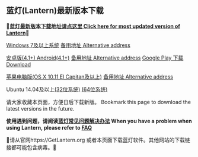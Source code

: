 ## 蓝灯(Lantern)最新版本下载

**🔴[蓝灯最新版本下载地址请点这里 Click here for most updated version of Lantern](https://github.com/getlantern/forum/wiki)🔴**


[Windows 7及以上系统](https://raw.githubusercontent.com/getlantern/lantern-binaries/master/lantern-installer.exe)      [备用地址 Alternative address](https://s3.amazonaws.com/lantern/lantern-installer.exe)  

[安卓版(4.1+) Android(4.1+)](https://raw.githubusercontent.com/getlantern/lantern-binaries/master/lantern-installer.apk)               [备用地址 Alternative address](https://s3.amazonaws.com/lantern/lantern-installer.apk)  [Google Play 下载 Download](https://play.google.com/store/apps/details?id=org.getlantern.lantern) 

[苹果电脑版(OS X 10.11 El Capitan及以上)](https://raw.githubusercontent.com/getlantern/lantern-binaries/master/lantern-installer.dmg)               [备用地址 Alternative address](https://s3.amazonaws.com/lantern/lantern-installer.dmg) 

Ubuntu 14.04及以上[(32位系统)](https://raw.githubusercontent.com/getlantern/lantern-binaries/master/lantern-installer-32-bit.deb) [(64位系统)](https://raw.githubusercontent.com/getlantern/lantern-binaries/master/lantern-installer-64-bit.deb)

请大家收藏本页面，方便日后下载新版。
Bookmark this page to download the latest versions in the future.

**使用遇到问题，请阅读[蓝灯常见问题解决办法](https://github.com/getlantern/download/wiki/FAQ) When you have a problem when using Lantern, please refer to [FAQ](https://github.com/getlantern/download/wiki/FAQ)** 

🔴请从官网https://GetLantern.org 或者本页面下载蓝灯软件。其他网站的下载链接都可能包含病毒。🔴
